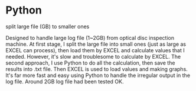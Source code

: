 # Python
split large file (GB) to smaller ones

Designed to handle large log file (1~2GB) from optical disc inspection machine.
At first stage, I split the large file into small ones (just as large as EXCEL can process), then load them by EXCEL and calculate values that I needed.
However, it's slow and troublesome to calculate by EXCEL.
The second approach, I use Python to do all the calculation, then save the results into .txt file.
Then EXCEL is used to load values and making graphs.
It's far more fast and easy using Python to handle the irregular output in the log file.
Around 2GB log file had been tested OK.
